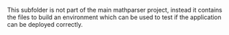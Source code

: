 This subfolder is not part of the main mathparser project, instead it contains the files to build an environment which can be used to test if the application can be deployed correctly.
